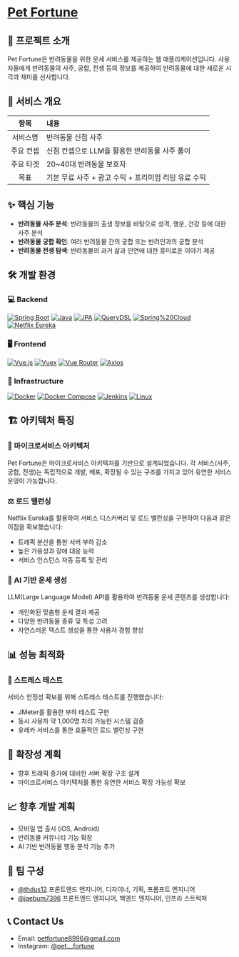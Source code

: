 # [Pet Fortune](https://pet-fortune.com)

## 🐾 프로젝트 소개
Pet Fortune은 반려동물을 위한 운세 서비스를 제공하는 웹 애플리케이션입니다. 사용자들에게 반려동물의 사주, 궁합, 전생 등의 정보를 제공하여 반려동물에 대한 새로운 시각과 재미를 선사합니다.

## 📌 서비스 개요

| **항목** | **내용** |
|:-------:|:--------|
| 서비스명 | 반려동물 신점 사주 |
| 주요 컨셉 | 신점 컨셉으로 LLM을 활용한 반려동물 사주 풀이 |
| 주요 타겟 | 20~40대 반려동물 보호자 |
| 목표 | 기본 무료 사주 + 광고 수익 + 프리미엄 리딩 유료 수익 |

## ✨ 핵심 기능
- **반려동물 사주 분석**: 반려동물의 출생 정보를 바탕으로 성격, 행운, 건강 등에 대한 사주 분석
- **반려동물 궁합 확인**: 여러 반려동물 간의 궁합 또는 반려인과의 궁합 분석
- **반려동물 전생 탐색**: 반려동물의 과거 삶과 인연에 대한 흥미로운 이야기 제공

## 🛠️ 개발 환경

### 💻 Backend
[![Spring Boot](https://img.shields.io/badge/Spring%20Boot-3.2.3-green)](https://spring.io/projects/spring-boot)
[![Java](https://img.shields.io/badge/Java-17-orange)](https://www.oracle.com/java/)
[![JPA](https://img.shields.io/badge/JPA-yellow)](https://www.oracle.com/java/technologies/persistence-jsp.html)
[![QueryDSL](https://img.shields.io/badge/QueryDSL-5.0.0-brightgreen)](http://querydsl.com/)
[![Spring%20Cloud](https://img.shields.io/badge/Spring%20Cloud-2023.0.0-purple)](https://spring.io/projects/spring-cloud)
[![Netflix Eureka](https://img.shields.io/badge/Netflix%20Eureka-blue)](https://github.com/Netflix/eureka)

### 🖥️ Frontend
[![Vue.js](https://img.shields.io/badge/Vue.js-3.0-green)](https://vuejs.org/)
[![Vuex](https://img.shields.io/badge/Vuex-4.0-darkgreen)](https://vuex.vuejs.org/)
[![Vue Router](https://img.shields.io/badge/Vue%20Router-4.0-yellowgreen)](https://router.vuejs.org/)
[![Axios](https://img.shields.io/badge/Axios-1.6.0-orange)](https://axios-http.com/)

### 🔧 Infrastructure
[![Docker](https://img.shields.io/badge/Docker-blue)](https://www.docker.com/)
[![Docker Compose](https://img.shields.io/badge/Docker%20Compose-lightblue)](https://docs.docker.com/compose/)
[![Jenkins](https://img.shields.io/badge/Jenkins-red)](https://www.jenkins.io/)
[![Linux](https://img.shields.io/badge/Linux-gray)](https://www.linux.org/)

## 🏗️ 아키텍처 특징

### 🧩 마이크로서비스 아키텍처
Pet Fortune은 마이크로서비스 아키텍처를 기반으로 설계되었습니다. 각 서비스(사주, 궁합, 전생)는 독립적으로 개발, 배포, 확장될 수 있는 구조를 가지고 있어 유연한 서비스 운영이 가능합니다.

### ⚖️ 로드 밸런싱
Netflix Eureka를 활용하여 서비스 디스커버리 및 로드 밸런싱을 구현하여 다음과 같은 이점을 확보했습니다:
- 트래픽 분산을 통한 서버 부하 감소
- 높은 가용성과 장애 대응 능력
- 서비스 인스턴스 자동 등록 및 관리

### 🤖 AI 기반 운세 생성
LLM(Large Language Model) API를 활용하여 반려동물 운세 콘텐츠를 생성합니다:
- 개인화된 맞춤형 운세 결과 제공
- 다양한 반려동물 종류 및 특성 고려
- 자연스러운 텍스트 생성을 통한 사용자 경험 향상

## 📊 성능 최적화

### 🧪 스트레스 테스트
서비스 안정성 확보를 위해 스트레스 테스트를 진행했습니다:
- JMeter를 활용한 부하 테스트 구현
- 동시 사용자 약 1,000명 처리 가능한 시스템 검증
- 유레카 서비스를 통한 효율적인 로드 밸런싱 구현

## 🚀 확장성 계획
- 향후 트래픽 증가에 대비한 서버 확장 구조 설계
- 마이크로서비스 아키텍처를 통한 유연한 서비스 확장 가능성 확보

## 📈 향후 개발 계획
- 모바일 앱 출시 (iOS, Android)
- 반려동물 커뮤니티 기능 확장
- AI 기반 반려동물 행동 분석 기능 추가

## 👥 팀 구성
- [@thdus12](https://github.com/thdus12) 프론트엔드 엔지니어, 디자이너, 기획, 프롬프트 엔지니어
- [@jaebum7396](https://github.com/jaebum7396) 프론트엔드 엔지니어, 백엔드 엔지니어, 인프라 스트럭쳐

## 📞 Contact Us
- Email: petfortune8996@gmail.com
- Instagram: [@pet._.fortune](https://www.instagram.com/pet._.fortune)
